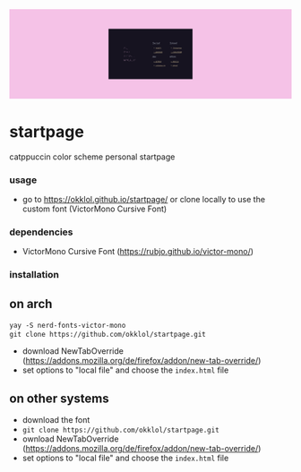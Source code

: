 <img src="./startpage.png">

# startpage
catppuccin color scheme personal startpage

### usage
- go to https://okklol.github.io/startpage/ or clone locally to use the custom font (VictorMono Cursive Font)

### dependencies
- VictorMono Cursive Font (https://rubjo.github.io/victor-mono/)

### installation

## on arch
```
yay -S nerd-fonts-victor-mono
git clone https://github.com/okklol/startpage.git
```
- download NewTabOverride (https://addons.mozilla.org/de/firefox/addon/new-tab-override/)
- set options to "local file" and choose the ```index.html``` file

## on other systems
- download the font
- ```git clone https://github.com/okklol/startpage.git```
- ownload NewTabOverride (https://addons.mozilla.org/de/firefox/addon/new-tab-override/)
- set options to "local file" and choose the ```index.html``` file
